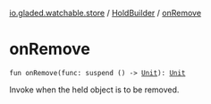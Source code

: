 [io.gladed.watchable.store](../index.md) / [HoldBuilder](index.md) / [onRemove](./on-remove.md)

# onRemove

`fun onRemove(func: suspend () -> `[`Unit`](https://kotlinlang.org/api/latest/jvm/stdlib/kotlin/-unit/index.html)`): `[`Unit`](https://kotlinlang.org/api/latest/jvm/stdlib/kotlin/-unit/index.html)

Invoke when the held object is to be removed.

